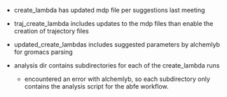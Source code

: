 - create_lambda has updated mdp file per suggestions last meeting

- traj_create_lambda includes updates to the mdp files than enable the creation of trajectory files


- updated_create_lambdas includes suggested parameters by alchemlyb for gromacs parsing

- analysis dir contains subdirectories for each of the create_lambda runs

    - encountered an error with alchemlyb, so each subdirectory only contains the analysis script for the abfe workflow.
